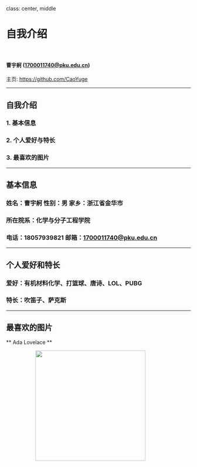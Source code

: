 class: center, middle

# 自我介绍

&nbsp;
&nbsp;

#### 曹宇舸 (1700011740@pku.edu.cn)  

主页: https://github.com/CaoYuge

---

## 自我介绍

### 1. 基本信息

### 2. 个人爱好与特长

### 3. 最喜欢的图片

---

## 基本信息

### 姓名：曹宇舸 性别：男 家乡：浙江省金华市

### 所在院系：化学与分子工程学院

### 电话：18057939821 邮箱：1700011740@pku.edu.cn

---

## 个人爱好和特长

### 爱好：有机材料化学、打篮球、唐诗、LOL、PUBG

### 特长：吹笛子、萨克斯

---

## 最喜欢的图片

** Ada Lovelace **

<img src="https://upload.wikimedia.org/wikipedia/commons/9/95/Ada_Lovelace_color.svg" width=300 style="margin: 0px 80px">

